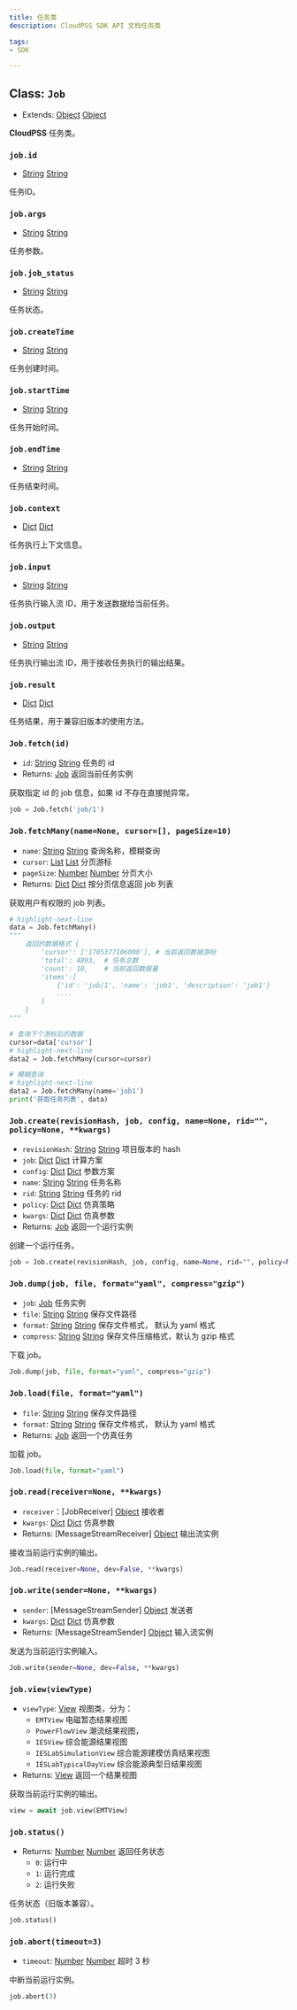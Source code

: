 ```yaml
---
title: 任务类
description: CloudPSS SDK API 文档任务类

tags:
- SDK

---
```


## Class: `Job`

- Extends: [Object] [Object]
  
**CloudPSS** 任务类。

### `job.id`

- [String] [String]

任务ID。

### `job.args`

- [String] [String]

任务参数。

### `job.job_status`

- [String] [String]

任务状态。

### `job.createTime`

- [String] [String]

任务创建时间。

### `job.startTime`

- [String] [String]

任务开始时间。

### `job.endTime`

- [String] [String]

任务结束时间。

### `job.context`

- [Dict] [Dict]

任务执行上下文信息。

### `job.input`

- [String] [String]

任务执行输入流 ID，用于发送数据给当前任务。

### `job.output`

- [String] [String]

任务执行输出流 ID，用于接收任务执行的输出结果。

### `job.result`

- [Dict] [Dict]

任务结果，用于兼容旧版本的使用方法。

### `Job.fetch(id)`

- `id`: [String] [String] 任务的 id
- Returns: [Job](#class-job) 返回当前任务实例

获取指定 id 的 job 信息，如果 id 不存在直接抛异常。

```python showLineNumbers
job = Job.fetch('job/1')
```

### `Job.fetchMany(name=None, cursor=[], pageSize=10)`

- `name`: [String] [String] 查询名称，模糊查询
- `cursor`: [List] [List] 分页游标
- `pageSize`: [Number] [Number] 分页大小
- Returns: [Dict] [Dict] 按分页信息返回 job 列表

获取用户有权限的 job 列表。

```python showLineNumbers
# highlight-next-line
data = Job.fetchMany()
"""
    返回的数据格式 {
        'cursor': ['1705377106000'], # 当前返回数据游标
        'total': 4893,  # 任务总数
        'count': 10,    # 当前返回数据量
        'items':[
            {'id': 'job/1', 'name': 'job1', 'description': 'job1'}
            ....
        ]
    }
"""

# 查询下个游标后的数据 
cursor=data['cursor']
# highlight-next-line
data2 = Job.fetchMany(cursor=cursor)

# 模糊查询 
# highlight-next-line
data2 = Job.fetchMany(name='job1')
print('获取任务列表', data)

```

### `Job.create(revisionHash, job, config, name=None, rid="", policy=None, **kwargs)`

- `revisionHash`: [String] [String] 项目版本的 hash
- `job`: [Dict] [Dict] 计算方案
- `config`: [Dict] [Dict] 参数方案
- `name`: [String] [String] 任务名称
- `rid`: [String] [String] 任务的 rid
- `policy`: [Dict] [Dict] 仿真策略
- `kwargs`: [Dict] [Dict] 仿真参数
- Returns: [Job](#class-job) 返回一个运行实例

创建一个运行任务。

```python showLineNumbers
job = Job.create(revisionHash, job, config, name=None, rid="", policy=None, **kwargs)
```

### `Job.dump(job, file, format="yaml", compress="gzip")`

- `job`: [Job](#class-job) 任务实例
- `file`: [String] [String] 保存文件路径
- `format`: [String] [String] 保存文件格式， 默认为 yaml 格式
- `compress`: [String] [String] 保存文件压缩格式，默认为 gzip 格式

下载 job。

```python showLineNumbers
Job.dump(job, file, format="yaml", compress="gzip")
```

### `Job.load(file, format="yaml")`


- `file`: [String] [String] 保存文件路径
- `format`: [String] [String] 保存文件格式， 默认为 yaml 格式
- Returns: [Job](#class-job) 返回一个仿真任务

加载 job。

```python showLineNumbers
Job.load(file, format="yaml")
```

### `job.read(receiver=None, **kwargs)`

- `receiver`：[JobReceiver] [Object] 接收者
- `kwargs`: [Dict] [Dict] 仿真参数
- Returns: [MessageStreamReceiver] [Object] 输出流实例

接收当前运行实例的输出。

```python showLineNumbers
Job.read(receiver=None, dev=False, **kwargs)
```

### `job.write(sender=None, **kwargs)`

- `sender`: [MessageStreamSender] [Object] 发送者
- `kwargs`: [Dict] [Dict] 仿真参数
- Returns: [MessageStreamSender] [Object] 输入流实例

发送为当前运行实例输入。

```python showLineNumbers
Job.write(sender=None, dev=False, **kwargs)
```

### `job.view(viewType)`

- `viewType`: [View](../40-views/index.md) 视图类，分为：
    - `EMTView` 电磁暂态结果视图
    - `PowerFlowView` 潮流结果视图，
    - `IESView` 综合能源结果视图
    - `IESLabSimulationView` 综合能源建模仿真结果视图
    - `IESLabTypicalDayView` 综合能源典型日结果视图
- Returns: [View](../40-views/index.md) 返回一个结果视图

获取当前运行实例的输出。

```python showLineNumbers
view = await job.view(EMTView)
```

### `job.status()`

- Returns: [Number] [Number] 返回任务状态
  - `0`: 运行中 
  - `1`: 运行完成 
  - `2`: 运行失败

任务状态（旧版本兼容）。

```python showLineNumbers
job.status()
```

### `job.abort(timeout=3)`

- `timeout`: [Number] [Number] 超时 3 秒

中断当前运行实例。

```python showLineNumbers
job.abort(3)
```



[Object]: https://docs.python.org/3.8/tutorial/classes.html#class-objects
[Number]: https://docs.python.org/3.8/tutorial/introduction.html#numbers
[String]: https://docs.python.org/3.8/tutorial/introduction.html#strings
[Boolean]: https://docs.python.org/3.8/c-api/bool.html
[List]: https://docs.python.org/3.8/tutorial/introduction.html#lists
[Dict]: https://docs.python.org/3.8/tutorial/datastructures.html#dictionaries